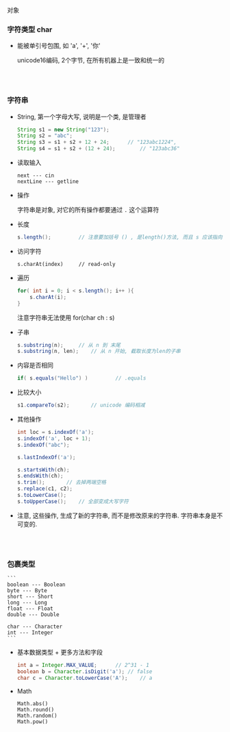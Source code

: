对象

###	字符类型 char

*	能被单引号包围, 如 'a', '+', '你'

	unicode16编码, 2个字节, 在所有机器上是一致和统一的

<br><br>

###	字符串

*	String, 第一个字母大写, 说明是一个类, 是管理者

	```java
	String s1 = new String("123");
	String s2 = "abc";
	String s3 = s1 + s2 + 12 + 24;		// "123abc1224", 
	String s4 = s1 + s2 + (12 + 24);		// "123abc36"
	```

*	读取输入

	```
	next --- cin
	nextLine --- getline
	```

*	操作

	字符串是对象, 对它的所有操作都要通过 `.` 这个运算符

*	长度

	```java
	s.length();			// 注意要加括号 () , 是length()方法, 而且 s 应该指向一块字符串, 不能是未初始化的s
	```

*	访问字符

	```
	s.charAt(index)		// read-only
	```

*	遍历

	```java
	for( int i = 0; i < s.length(); i++ ){
		s.charAt(i);
	}
	```

	注意字符串无法使用 for(char ch : s)

*	子串

	```java
	s.substring(n);		// 从 n 到 末尾
	s.substring(n, len);	// 从 n 开始, 截取长度为len的子串
	```

*	内容是否相同

	```java
	if( s.equals("Hello") )			// .equals
	```

*	比较大小

	```java
	s1.compareTo(s2);		// unicode 编码相减
	```

*	其他操作

	```java
	int loc = s.indexOf('a');
	s.indexOf('a', loc + 1);
	s.indexOf("abc");

	s.lastIndexOf('a');

	s.startsWith(ch);
	s.endsWith(ch);
	s.trim();		// 去掉两端空格
	s.replace(c1, c2);
	s.toLowerCase();
	s.toUpperCase();	// 全部变成大写字符
	```

*	注意, 这些操作, 生成了新的字符串, 而不是修改原来的字符串. 字符串本身是不可变的.

<br><br>

###	包裹类型

	```
	boolean	--- Boolean
	byte --- Byte
	short --- Short
	long --- Long
	float --- Float
	double --- Double

	char --- Character
	int --- Integer
	```

*	基本数据类型 + 更多方法和字段

	```java
	int a = Integer.MAX_VALUE;		// 2^31 - 1
	boolean b = Character.isDigit('a');	// false
	char c = Character.toLowerCase('A');	// a
	```

*	Math

	```
	Math.abs()
	Math.round()
	Math.random()
	Math.pow()
	```

<br><br>